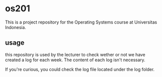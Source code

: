 # os201

This is a project repository for the Operating Systems course at Universitas Indonesia.

## usage
this repository is used by the lecturer to check wether or not we have created a log for
each week. The content of each log isn't necessary.  

If you're curious, you could check the log file located under the log folder.
